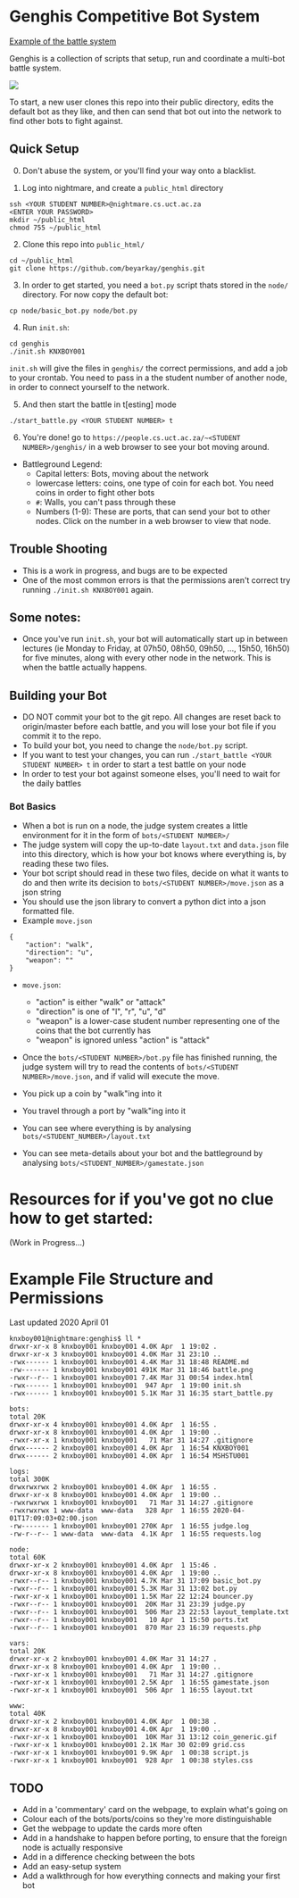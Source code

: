 # Genghis Competitive Bot System
[Example of the battle system](https://people.cs.uct.ac.za/~KNXBOY001/genghis/)

Genghis is a collection of scripts that setup, run and coordinate a multi-bot battle system.

![](battle.png)

To start, a new user clones this repo into their public directory, edits the default bot as 
they like, and then can send that bot out into the network to find other bots to fight against.

## Quick Setup

0. Don't abuse the system, or you'll find your way onto a blacklist.

1. Log into nightmare, and create a `public_html` directory
```
ssh <YOUR STUDENT NUMBER>@nightmare.cs.uct.ac.za
<ENTER YOUR PASSWORD>
mkdir ~/public_html
chmod 755 ~/public_html 
```
2. Clone this repo into `public_html/`
```
cd ~/public_html
git clone https://github.com/beyarkay/genghis.git
```

3. In order to get started, you need a `bot.py` script thats stored in the `node/` directory. For now copy the default bot:
```
cp node/basic_bot.py node/bot.py
```

4. Run `init.sh`:
```
cd genghis
./init.sh KNXBOY001
```

`init.sh` will give the files in `genghis/` the correct permissions, and add a job to your crontab. You need to pass in a the student number of another node, in order to connect yourself to the network. 

5. And then start the battle in t[esting] mode

```
./start_battle.py <YOUR STUDENT NUMBER> t
```

6. You're done! go to `https://people.cs.uct.ac.za/~<STUDENT NUMBER>/genghis/` in a web browser to see your bot moving around.
* Battleground Legend:
    * Capital letters: Bots, moving about the network
    * lowercase letters: coins, one type of coin for each bot. You need coins in order to fight other bots
    * `#`: Walls, you can't pass through these
    * Numbers (1-9): These are ports, that can send your bot to other nodes. Click on the number in a web browser to view that node.
    
## Trouble Shooting

* This is a work in progress, and bugs are to be expected
* One of the most common errors is that the permissions aren't correct try running `./init.sh KNXBOY001` again.

## Some notes:

* Once you've run `init.sh`, your bot will automatically start up in between lectures (ie Monday to Friday, at 07h50, 08h50, 09h50, ..., 15h50, 16h50) for five minutes, along with every other node in the network. This is when the battle actually happens.


## Building your Bot
* DO NOT commit your bot to the git repo. All changes are reset back to origin/master before each battle, and you will lose your bot file if you commit it to the repo.
* To build your bot, you need to change the `node/bot.py` script.
* If you want to test your changes, you can run `./start_battle <YOUR STUDENT NUMBER> t` in order to start a test battle on your node
* In order to test your bot against someone elses, you'll need to wait for the daily battles

### Bot Basics
* When a bot is run on a node, the judge system creates a little environment for it in the form of `bots/<STUDENT NUMBER>/`
* The judge system will copy the up-to-date `layout.txt` and `data.json` file into this directory, which is how your bot knows where everything is, by reading these two files.
* Your bot script should read in these two files, decide on what it wants to do and then write its decision to `bots/<STUDENT NUMBER>/move.json` as a json string
* You should use the json library to convert a python dict into a json formatted file.
* Example `move.json`

```
{
    "action": "walk", 
    "direction": "u",
    "weapon": ""
}
```
* `move.json`:
    * "action" is either "walk" or "attack"
    * "direction" is one of "l", "r", "u", "d"
    * "weapon" is a lower-case student number representing one of the coins that the bot currently has
    * "weapon" is ignored unless "action" is "attack"

* Once the `bots/<STUDENT NUMBER>/bot.py` file has finished running, the judge system will try to read the contents of `bots/<STUDENT NUMBER>/move.json`, and if valid will execute the move.
* You pick up a coin by "walk"ing into it
* You travel through a port by "walk"ing into it
* You can see where everything is by analysing `bots/<STUDENT_NUMBER>/layout.txt`
* You can see meta-details about your bot and the battleground by analysing `bots/<STUDENT_NUMBER>/gamestate.json`

# Resources for if you've got no clue how to get started:
(Work in Progress...)



# Example File Structure and Permissions
Last updated 2020 April 01

```
knxboy001@nightmare:genghis$ ll *
drwxr-xr-x 8 knxboy001 knxboy001 4.0K Apr  1 19:02 .
drwxr-xr-x 3 knxboy001 knxboy001 4.0K Mar 31 23:10 ..
-rwx------ 1 knxboy001 knxboy001 4.4K Mar 31 18:48 README.md
-rw------- 1 knxboy001 knxboy001 491K Mar 31 18:46 battle.png
-rwxr--r-- 1 knxboy001 knxboy001 7.4K Mar 31 00:54 index.html
-rwx------ 1 knxboy001 knxboy001  947 Apr  1 19:00 init.sh
-rwx------ 1 knxboy001 knxboy001 5.1K Mar 31 16:35 start_battle.py

bots:
total 20K
drwxr-xr-x 4 knxboy001 knxboy001 4.0K Apr  1 16:55 .
drwxr-xr-x 8 knxboy001 knxboy001 4.0K Apr  1 19:00 ..
-rwxr-xr-x 1 knxboy001 knxboy001   71 Mar 31 14:27 .gitignore
drwx------ 2 knxboy001 knxboy001 4.0K Apr  1 16:54 KNXBOY001
drwx------ 2 knxboy001 knxboy001 4.0K Apr  1 16:54 MSHSTU001

logs:
total 300K
drwxrwxrwx 2 knxboy001 knxboy001 4.0K Apr  1 16:55 .
drwxr-xr-x 8 knxboy001 knxboy001 4.0K Apr  1 19:00 ..
-rwxrwxrwx 1 knxboy001 knxboy001   71 Mar 31 14:27 .gitignore
-rwxrwxrwx 1 www-data  www-data   328 Apr  1 16:55 2020-04-01T17:09:03+02:00.json
-rw------- 1 knxboy001 knxboy001 270K Apr  1 16:55 judge.log
-rw-r--r-- 1 www-data  www-data  4.1K Apr  1 16:55 requests.log

node:
total 60K
drwxr-xr-x 2 knxboy001 knxboy001 4.0K Apr  1 15:46 .
drwxr-xr-x 8 knxboy001 knxboy001 4.0K Apr  1 19:00 ..
-rwxr--r-- 1 knxboy001 knxboy001 4.7K Mar 31 17:09 basic_bot.py
-rwxr--r-- 1 knxboy001 knxboy001 5.3K Mar 31 13:02 bot.py
-rwxr-xr-x 1 knxboy001 knxboy001 1.5K Mar 22 12:24 bouncer.py
-rwxr--r-- 1 knxboy001 knxboy001  20K Mar 31 23:39 judge.py
-rwxr--r-- 1 knxboy001 knxboy001  506 Mar 23 22:53 layout_template.txt
-rwxr--r-- 1 knxboy001 knxboy001   10 Apr  1 15:50 ports.txt
-rwxr--r-- 1 knxboy001 knxboy001  870 Mar 23 16:39 requests.php

vars:
total 20K
drwxr-xr-x 2 knxboy001 knxboy001 4.0K Mar 31 14:27 .
drwxr-xr-x 8 knxboy001 knxboy001 4.0K Apr  1 19:00 ..
-rwxr-xr-x 1 knxboy001 knxboy001   71 Mar 31 14:27 .gitignore
-rwxr-xr-x 1 knxboy001 knxboy001 2.5K Apr  1 16:55 gamestate.json
-rwxr-xr-x 1 knxboy001 knxboy001  506 Apr  1 16:55 layout.txt

www:
total 40K
drwxr-xr-x 2 knxboy001 knxboy001 4.0K Apr  1 00:38 .
drwxr-xr-x 8 knxboy001 knxboy001 4.0K Apr  1 19:00 ..
-rwxr-xr-x 1 knxboy001 knxboy001  10K Mar 31 13:12 coin_generic.gif
-rwxr-xr-x 1 knxboy001 knxboy001 2.1K Mar 30 02:09 grid.css
-rwxr-xr-x 1 knxboy001 knxboy001 9.9K Apr  1 00:38 script.js
-rwxr-xr-x 1 knxboy001 knxboy001  928 Apr  1 00:38 styles.css

```

## TODO
* Add in a 'commentary' card on the webpage, to explain what's going on
* Colour each of the bots/ports/coins so they're more distinguishable
* Get the webpage to update the cards more often
* Add in a handshake to happen before porting, to ensure that the foreign node is actually responsive
* Add in a difference checking between the bots
* Add an easy-setup system
* Add a walkthrough for how everything connects and making your first bot
